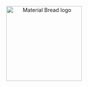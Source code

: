 


<p align="center">
    <img width="200" src="https://github.com/trtilla/trtilla/assets/142000268/f42e04d5-bd98-48da-ba8e-1fead2927613" alt="Material Bread logo">
</p>




